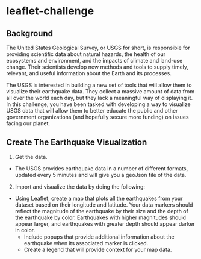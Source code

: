 # leaflet-challenge

## Background
The United States Geological Survey, or USGS for short, is responsible for providing scientific data about natural hazards, 
the health of our ecosystems and environment, and the impacts of climate and land-use change. Their scientists develop new methods and tools to supply timely, 
relevant, and useful information about the Earth and its processes.

The USGS is interested in building a new set of tools that will allow them to visualize their earthquake data. 
They collect a massive amount of data from all over the world each day, but they lack a meaningful way of displaying it. In this challenge, 
you have been tasked with developing a way to visualize USGS data that will allow them to better educate the public and other government organizations 
(and hopefully secure more funding) on issues facing our planet.

## Create The Earthquake Visualization

1. Get the data.
- The USGS provides earthquake data in a number of different formats, updated every 5 minutes and will give you a geoJson file of the data.

2. Import and visualize the data by doing the following:
- Using Leaflet, create a map that plots all the earthquakes from your dataset based on their longitude and latitude. Your data markers should reflect the magnitude of the earthquake by their size and the depth of the earthquake by color. Earthquakes with higher magnitudes should appear larger, and earthquakes with greater depth should appear darker in color.
    - Include popups that provide additional information about the earthquake when its associated marker is clicked.
    - Create a legend that will provide context for your map data.
